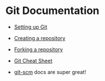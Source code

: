# Git Documentation

- [Setting up Git](https://help.github.com/en/articles/set-up-git)

- [Creating a repository](https://help.github.com/en/articles/create-a-repo)

- [Forking a repository](https://help.github.com/en/articles/fork-a-repo)

- [Git Cheat Sheet](https://github.github.com/training-kit/)

- [git-scm](https://git-scm.com/docs) docs are super great!
